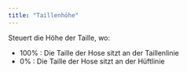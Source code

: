 ```yaml
---
title: "Taillenhöhe"
---
```


Steuert die Höhe der Taille, wo:

- 100% : Die Taille der Hose sitzt an der Taillenlinie
- 0% : Die Taille der Hose sitzt an der Hüftlinie





